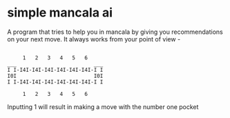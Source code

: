 # simple mancala ai

A program that tries to help you in mancala by giving you recommendations on your next move.
It always works from your point of view - 

`````````````````````````````````````

     1   2   3   4   5   6
___                         ___
I I-I4I-I4I-I4I-I4I-I4I-I4I-I I
I0I                         I0I
I I-I4I-I4I-I4I-I4I-I4I-I4I-I I

     1   2   3   4   5   6

`````````````````````````````````````

     
     
Inputting 1 will result in making a move with the number one pocket
